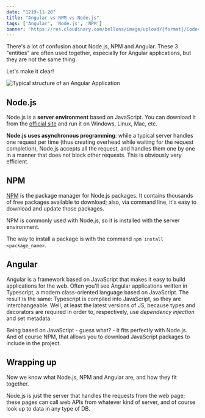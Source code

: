```yaml
---
date: "1219-11-20"
title: "Angular vs NPM vs Node.js"
tags: ['Angular', 'Node.js', 'NPM']
banner: "https://res.cloudinary.com/bellons/image/upload/{format}/Code4IT/Covers/npm-angular-node.jpg"
---
```


There's a lot of confusion about Node.js, NPM and Angular. These 3 "entities" are often used together, especially for Angular applications, but they are not the same thing.

Let's make it clear!

![Typical structure of an Angular Application](https://dius.imgix.net/2015/01/Screen-Shot-2015-02-17-at-12.04.46-pm.png)


## Node.js

Node.js is a __server environment__ based on JavaScript. You can download it from the [official site](https://nodejs.org/) and run it on Windows, Linux, Mac, etc.

__Node.js uses asynchronous programming__: while a typical server handles one request per time (thus creating overhead while waiting for the request completion), Node.js accepts all the request, and handles them one by one in a manner that does not block other requests. This is obviously very efficient.

## NPM

[NPM](https://www.npmjs.com/package/npm) is the package manager for Node.js packages. It contains thousands of free packages available to download; also, via command line, it's easy to download and update those packages.

NPM is commonly used with Node.js, so it is installed with the server environment.

The way to install a package is with the command `npm install <package_name>`.

## Angular

Angular is a framework based on JavaScript that makes it easy to build applications for the web. Often you'll see Angular applications written in Typescript, a modern class-oriented language based on JavaScript. The result is the same: Typescript is compiled into JavaScript, so they are interchangeable. Well, at least the latest versions of JS, because types and decorators are required in order to, respectively, use _dependency injection_ and set metadata.

Being based on JavaScript - guess what? - it fits perfectly with Node.js. And of course NPM, that allows you to download JavaScript packages to include in the project.

## Wrapping up

Now we know what Node.js, NPM and Angular are, and how they fit together.

Node.js is just the server that handles the requests from the web page; these pages can call web APIs from whatever kind of server, and of course look up to data in any type of DB.
